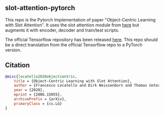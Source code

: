 ## slot-attention-pytorch
 This repo is the Pytorch Implementation of paper "Object-Centric Learning with Slot Attention". It uses the slot attention module from [here](https://github.com/lucidrains/slot-attention) but augments it with encoder, decoder and train/test scripts.

 The official Tensorflow repository has been released <a href="https://github.com/google-research/google-research/tree/master/slot_attention">here</a>. This repo should be a direct translation from the official Tensorflow repo to a PyTorch version.

## Citation

```bibtex
@misc{locatello2020objectcentric,
    title = {Object-Centric Learning with Slot Attention},
    author = {Francesco Locatello and Dirk Weissenborn and Thomas Unterthiner and Aravindh Mahendran and Georg Heigold and Jakob Uszkoreit and Alexey Dosovitskiy and Thomas Kipf},
    year = {2020},
    eprint = {2006.15055},
    archivePrefix = {arXiv},
    primaryClass = {cs.LG}
}
```
